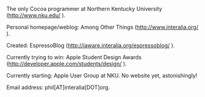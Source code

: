 The only Cocoa programmer at Northern Kentucky University (http://www.nku.edu/ ).

Personal homepage/weblog: Among Other Things (http://www.interalia.org/ ).

Created: EspressoBlog (http://iaware.interalia.org/espressoblog/ ).

Currently trying to win: Apple Student Design Awards (http://developer.apple.com/students/design/ ).

Currently starting: Apple User Group at NKU.  No website yet, astonishingly!

Email address: phil[AT]interalia[DOT]org.
